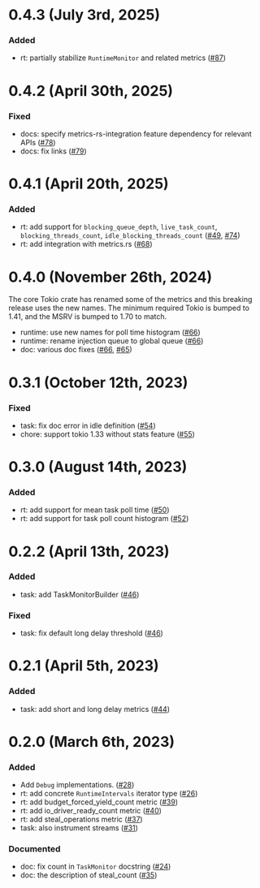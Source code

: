 # 0.4.3 (July 3rd, 2025)

### Added
 - rt: partially stabilize `RuntimeMonitor` and related metrics ([#87])

[#87]: https://github.com/tokio-rs/tokio-metrics/pull/87

# 0.4.2 (April 30th, 2025)

### Fixed
 - docs: specify metrics-rs-integration feature dependency for relevant APIs ([#78])
 - docs: fix links ([#79])

[#78]: https://github.com/tokio-rs/tokio-metrics/pull/78
[#79]: https://github.com/tokio-rs/tokio-metrics/pull/79

# 0.4.1 (April 20th, 2025)

### Added
 - rt: add support for `blocking_queue_depth`, `live_task_count`, `blocking_threads_count`,
   `idle_blocking_threads_count` ([#49], [#74])
 - rt: add integration with metrics.rs ([#68])

[#49]: https://github.com/tokio-rs/tokio-metrics/pull/49
[#68]: https://github.com/tokio-rs/tokio-metrics/pull/68
[#74]: https://github.com/tokio-rs/tokio-metrics/pull/74

# 0.4.0 (November 26th, 2024)

The core Tokio crate has renamed some of the metrics and this breaking release
uses the new names. The minimum required Tokio is bumped to 1.41, and the MSRV
is bumped to 1.70 to match.

- runtime: use new names for poll time histogram ([#66])
- runtime: rename injection queue to global queue ([#66])
- doc: various doc fixes ([#66], [#65])

[#65]: https://github.com/tokio-rs/tokio-metrics/pull/65
[#66]: https://github.com/tokio-rs/tokio-metrics/pull/66

# 0.3.1 (October 12th, 2023)

### Fixed
- task: fix doc error in idle definition ([#54])
- chore: support tokio 1.33 without stats feature ([#55])

[#54]: https://github.com/tokio-rs/tokio-metrics/pull/54
[#55]: https://github.com/tokio-rs/tokio-metrics/pull/55

# 0.3.0 (August 14th, 2023)

### Added
- rt: add support for mean task poll time ([#50])
- rt: add support for task poll count histogram ([#52])

[#50]: https://github.com/tokio-rs/tokio-metrics/pull/50
[#52]: https://github.com/tokio-rs/tokio-metrics/pull/52

# 0.2.2 (April 13th, 2023)
### Added
- task: add TaskMonitorBuilder ([#46])

### Fixed
- task: fix default long delay threshold ([#46])

[#46]: https://github.com/tokio-rs/tokio-metrics/pull/46

# 0.2.1 (April 5th, 2023)

### Added
- task: add short and long delay metrics ([#44])

[#44]: https://github.com/tokio-rs/tokio-metrics/pull/44

# 0.2.0 (March 6th, 2023)

### Added
- Add `Debug` implementations. ([#28])
- rt: add concrete `RuntimeIntervals` iterator type ([#26])
- rt: add budget_forced_yield_count metric ([#39])
- rt: add io_driver_ready_count metric ([#40])
- rt: add steal_operations metric ([#37])
- task: also instrument streams ([#31])

### Documented
- doc: fix count in `TaskMonitor` docstring ([#24])
- doc: the description of steal_count ([#35])

[#24]: https://github.com/tokio-rs/tokio-metrics/pull/24
[#26]: https://github.com/tokio-rs/tokio-metrics/pull/26
[#28]: https://github.com/tokio-rs/tokio-metrics/pull/28
[#31]: https://github.com/tokio-rs/tokio-metrics/pull/31
[#35]: https://github.com/tokio-rs/tokio-metrics/pull/35
[#37]: https://github.com/tokio-rs/tokio-metrics/pull/37
[#39]: https://github.com/tokio-rs/tokio-metrics/pull/39
[#40]: https://github.com/tokio-rs/tokio-metrics/pull/40
